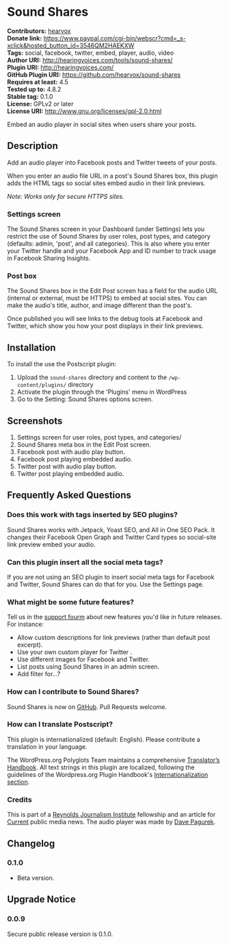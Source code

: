 # Sound Shares #
**Contributors:** [hearvox](https://profiles.wordpress.org/hearvox)  
**Donate link:** https://www.paypal.com/cgi-bin/webscr?cmd=_s-xclick&hosted_button_id=3546QM2HAEKXW  
**Tags:** social, facebook, twitter, embed, player, audio, video  
**Author URI:** http://hearingvoices.com/tools/sound-shares/  
**Plugin URI:** http://hearingvoices.com/  
**GitHub Plugin URI:** https://github.com/hearvox/sound-shares  
**Requires at least:** 4.5  
**Tested up to:** 4.8.2  
**Stable tag:** 0.1.0  
**License:** GPLv2 or later  
**License URI:** http://www.gnu.org/licenses/gpl-2.0.html  

Embed an audio player in social sites when users share your posts.

## Description ##

Add an audio player into Facebook posts and Twitter tweets of your posts.

When you enter an audio file URL in a post's Sound Shares box, this plugin adds the HTML tags so social sites embed audio in their link previews.

*Note: Works only for secure HTTPS sites.*

### Settings screen ###

The Sound Shares screen in your Dashboard (under Settings) lets you restrict the use of Sound Shares by user roles, post types, and category (defaults: admin, 'post', and all categories). This is also where you enter your Twitter handle and your Facebook App and ID number to track usage in Facebook Sharing Insights.

### Post box ###

The Sound Shares box in the Edit Post screen has a field for the audio URL (internal or external, must be HTTPS) to embed at social sites. You can make the audio's title, author, and image different than the post's.

Once published you will see links to the debug tools at Facebook and Twitter, which show you how your post displays in their link previews.

## Installation ##

To install the use the Postscript plugin:

1. Upload the `sound-shares` directory and content to the `/wp-content/plugins/` directory
2. Activate the plugin through the 'Plugins' menu in WordPress
3. Go to the Setting: Sound Shares options screen.

## Screenshots ##

1. Settings screen for user roles, post types, and categories/
2. Sound Shares meta box in the Edit Post screen.
3. Facebook post with audio play button.
4. Facebook post playing embedded audio.
5. Twitter post with audio play button.
6. Twitter post playing embedded audio.

## Frequently Asked Questions ##

### Does this work with tags inserted by SEO plugins? ###
Sound Shares works with Jetpack, Yoast SEO, and All in One SEO Pack. It changes their Facebook Open Graph and Twitter Card types so social-site link preview embed your audio.

### Can this plugin insert all the social meta tags? ###
If you are not using an SEO plugin to insert social meta tags for Facebook and Twitter, Sound Shares can do that for you. Use the Settings page.

### What might be some future features? ###
Tell us in the [support fourm](https://wordpress.org/support/plugin/sound-shares) about new features you'd like in future releases. For instance:
* Allow custom descriptions for link previews (rather than default post excerpt).
* Use your own custom player for Twitter .
* Use different images for Facebook and Twitter.
* List posts using Sound Shares in an admin screen.
* Add filter for...?

### How can I contribute to Sound Shares? ###
Sound Shares is now on [GitHub](https://github.com/hearvox/sound-shares). Pull Requests welcome.

### How can I translate Postscript? ###
This plugin is internationalized (default: English). Please contribute a translation in your language.

The WordPress.org Polyglots Team maintains a comprehensive [Translator’s Handbook](https://make.wordpress.org/polyglots/handbook/). All text strings in this plugin are localized, following the guidelines of the Wordpress.org Plugin Handbook's [Internationalization section](https://developer.wordpress.org/plugins/internationalization/).

### Credits ###
This is part of a [Reynolds Journalism Institute](https://www.rjionline.org) fellowship and an article for [Current](https://current.org/author/bgolding/) public media news. The audio player was made by <a href="https://codepen.io/davepvm/pen/DgwlJ">Dave Pagurek</a>.

## Changelog ##

### 0.1.0
* Beta version.

## Upgrade Notice ##

### 0.0.9 ###
Secure public release version is 0.1.0.
